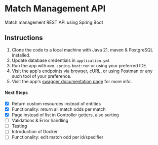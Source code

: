 # Match Management API
Match management REST API using Spring Boot

## Instructions

1. Clone the code to a local machine with Java 21, maven & PostgreSQL installed.
2. Update database credentials in `application.yml`
3. Run the app with `mvn spring-boot:run` or using your preferred IDE.
4. Visit the app's endpoints [via browser](http://localhost:8080/matches), cURL, or using Postman or any such tool of your preference.
5. Visit the app's [swagger documentation page](http://localhost:8080/swagger-ui.html) for more info.

#### Next Steps
- [x] Return custom resources instead of entities 
- [x] Functionality: return all match odds per match
- [x] Page instead of list in Controller getters, also sorting
- [ ] Validations & Error handling
- [ ] Testing
- [ ] Introduction of Docker
- [ ] Functionality: edit match odd per id/specifier